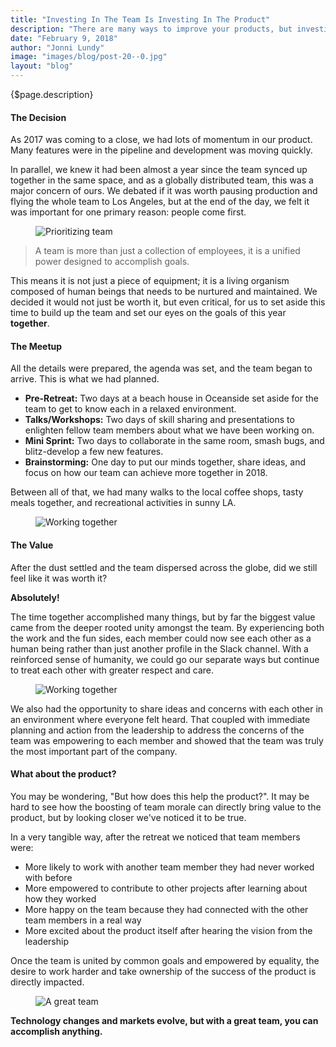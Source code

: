```yaml
---
title: "Investing In The Team Is Investing In The Product"
description: "There are many ways to improve your products, but investing in the strength and morale of our team has been a very important approach for us. This article is an attempt to share why we are passionate about the people more than the software and why that is helping us build even better products."
date: "February 9, 2018"
author: "Jonni Lundy"
image: "images/blog/post-20--0.jpg"
layout: "blog"
---
```


<article>

{$page.description}

#### The Decision

As 2017 was coming to a close, we had lots of momentum in our product. Many features were in the pipeline and development was moving quickly.

In parallel, we knew it had been almost a year since the team synced up together in the same space, and as a globally distributed team, this was a major concern of ours. We debated if it was worth pausing production and flying the whole team to Los Angeles, but at the end of the day, we felt it was important for one primary reason: people come first.

<figure>
  <img src="/images/blog/post-20--0.jpg" alt="Prioritizing team">
</figure>

> A team is more than just a collection of employees, it is a unified power designed to accomplish goals.

This means it is not just a piece of equipment; it is a living organism composed of human beings that needs to be nurtured and maintained. We decided it would not just be worth it, but even critical, for us to set aside this time to build up the team and set our eyes on the goals of this year **together**.

#### The Meetup

All the details were prepared, the agenda was set, and the team began to arrive. This is what we had planned.

- **Pre-Retreat:** Two days at a beach house in Oceanside set aside for the team to get to know each in a relaxed environment.
- **Talks/Workshops:** Two days of skill sharing and presentations to enlighten fellow team members about what we have been working on.
- **Mini Sprint:** Two days to collaborate in the same room, smash bugs, and blitz-develop a few new features.
- **Brainstorming:** One day to put our minds together, share ideas, and focus on how our team can achieve more together in 2018.

Between all of that, we had many walks to the local coffee shops, tasty meals together, and recreational activities in sunny LA.

<figure>
  <img src="/images/blog/post-20--1.jpg" alt="Working together">
</figure>

#### The Value

After the dust settled and the team dispersed across the globe, did we still feel like it was worth it?

**Absolutely!**

The time together accomplished many things, but by far the biggest value came from the deeper rooted unity amongst the team. By experiencing both the work and the fun sides, each member could now see each other as a human being rather than just another profile in the Slack channel. With a reinforced sense of humanity, we could go our separate ways but continue to treat each other with greater respect and care.

<figure>
  <img src="/images/blog/post-20--2.jpg" alt="Working together">
</figure>

We also had the opportunity to share ideas and concerns with each other in an environment where everyone felt heard. That coupled with immediate planning and action from the leadership to address the concerns of the team was empowering to each member and showed that the team was truly the most important part of the company.

#### What about the product?

You may be wondering, "But how does this help the product?". It may be hard to see how the boosting of team morale can directly bring value to the product, but by looking closer we've noticed it to be true.

In a very tangible way, after the retreat we noticed that team members were:

- More likely to work with another team member they had never worked with before
- More empowered to contribute to other projects after learning about how they worked
- More happy on the team because they had connected with the other team members in a real way
- More excited about the product itself after hearing the vision from the leadership

Once the team is united by common goals and empowered by equality, the desire to work harder and take ownership of the success of the product is directly impacted.

<figure>
  <img src="/images/blog/post-20--3.jpg" alt="A great team">
</figure>

**Technology changes and markets evolve, but with a great team, you can accomplish anything.**

</article>
